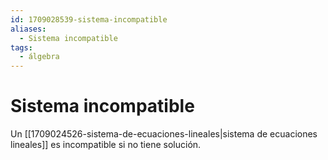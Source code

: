 ```yaml
---
id: 1709028539-sistema-incompatible
aliases:
  - Sistema incompatible
tags:
  - álgebra
---
```


# Sistema incompatible

Un [[1709024526-sistema-de-ecuaciones-lineales|sistema de ecuaciones lineales]] es incompatible si no tiene solución.
